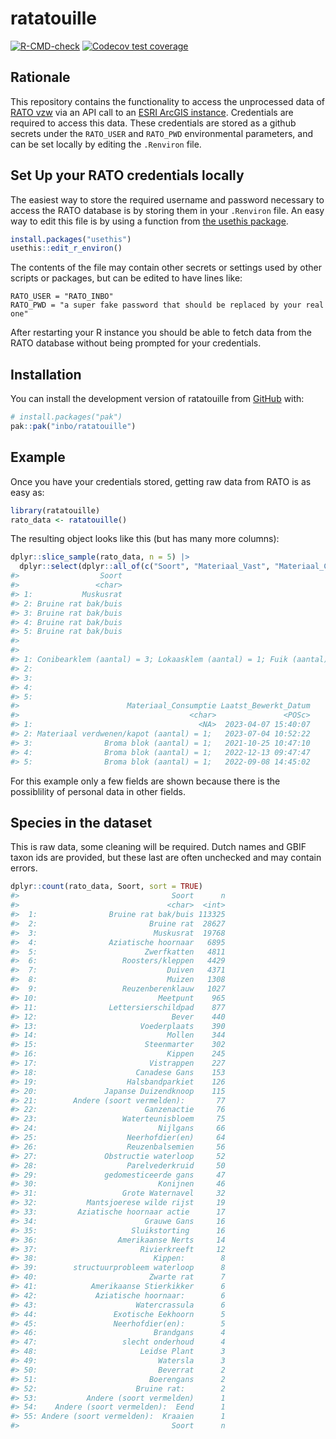 
<!-- README.md is generated from README.Rmd. Please edit that file -->

# ratatouille

<!-- badges: start -->

[![R-CMD-check](https://github.com/inbo/ratatouille/actions/workflows/R-CMD-check.yaml/badge.svg)](https://github.com/inbo/ratatouille/actions/workflows/R-CMD-check.yaml)
[![Codecov test
coverage](https://codecov.io/gh/inbo/ratatouille/graph/badge.svg)](https://app.codecov.io/gh/inbo/ratatouille)
<!-- badges: end -->

## Rationale

This repository contains the functionality to access the unprocessed
data of [RATO
vzw](https://oost-vlaanderen.be/wonen-en-leven/natuur-en-milieu/overlastsoorten/rattenbestrijding-.html)
via an API call to an [ESRI ArcGIS
instance](https://developers.arcgis.com/documentation/). Credentials are
required to access this data. These credentials are stored as a github
secrets under the `RATO_USER` and `RATO_PWD` environmental parameters,
and can be set locally by editing the `.Renviron` file.

## Set Up your RATO credentials locally

The easiest way to store the required username and password necessary to
access the RATO database is by storing them in your `.Renviron` file. An
easy way to edit this file is by using a function from [the usethis
package](https://usethis.r-lib.org/).

``` r
install.packages("usethis")
usethis::edit_r_environ()
```

The contents of the file may contain other secrets or settings used by
other scripts or packages, but can be edited to have lines like:

    RATO_USER = "RATO_INBO"
    RATO_PWD = "a super fake password that should be replaced by your real one"

After restarting your R instance you should be able to fetch data from
the RATO database without being prompted for your credentials.

## Installation

You can install the development version of ratatouille from
[GitHub](https://github.com/) with:

``` r
# install.packages("pak")
pak::pak("inbo/ratatouille")
```

## Example

Once you have your credentials stored, getting raw data from RATO is as
easy as:

``` r
library(ratatouille)
rato_data <- ratatouille()
```

The resulting object looks like this (but has many more columns):

``` r
dplyr::slice_sample(rato_data, n = 5) |>
  dplyr::select(dplyr::all_of(c("Soort", "Materiaal_Vast", "Materiaal_Consumptie", "Laatst_Bewerkt_Datum")))
#>                  Soort
#>                 <char>
#> 1:           Muskusrat
#> 2: Bruine rat bak/buis
#> 3: Bruine rat bak/buis
#> 4: Bruine rat bak/buis
#> 5: Bruine rat bak/buis
#>                                                                                     Materiaal_Vast
#>                                                                                             <char>
#> 1: Conibearklem (aantal) = 3; Lokaasklem (aantal) = 1; Fuik (aantal) = 1; Grondklem (aantal) = 2; 
#> 2:                                                                                            <NA>
#> 3:                                                                                            <NA>
#> 4:                                                                                            <NA>
#> 5:                                                                                            <NA>
#>                        Materiaal_Consumptie Laatst_Bewerkt_Datum
#>                                      <char>               <POSc>
#> 1:                                     <NA>  2023-04-07 15:40:07
#> 2: Materiaal verdwenen/kapot (aantal) = 1;   2023-07-04 10:52:22
#> 3:                Broma blok (aantal) = 1;   2021-10-25 10:47:10
#> 4:                Broma blok (aantal) = 1;   2022-12-13 09:47:47
#> 5:                Broma blok (aantal) = 1;   2022-09-08 14:45:02
```

For this example only a few fields are shown because there is the
possiblility of personal data in other fields.

## Species in the dataset

This is raw data, some cleaning will be required. Dutch names and GBIF
taxon ids are provided, but these last are often unchecked and may
contain errors.

``` r
dplyr::count(rato_data, Soort, sort = TRUE)
#>                                  Soort      n
#>                                 <char>  <int>
#>  1:                Bruine rat bak/buis 113325
#>  2:                         Bruine rat  28627
#>  3:                          Muskusrat  19768
#>  4:                Aziatische hoornaar   6895
#>  5:                        Zwerfkatten   4811
#>  6:                   Roosters/kleppen   4429
#>  7:                             Duiven   4371
#>  8:                             Muizen   1308
#>  9:                   Reuzenberenklauw   1027
#> 10:                           Meetpunt    965
#> 11:                Lettersierschildpad    877
#> 12:                              Bever    440
#> 13:                       Voederplaats    390
#> 14:                             Mollen    344
#> 15:                        Steenmarter    302
#> 16:                             Kippen    245
#> 17:                         Vistrappen    227
#> 18:                      Canadese Gans    153
#> 19:                    Halsbandparkiet    126
#> 20:               Japanse Duizendknoop    115
#> 21:        Andere (soort vermelden):       77
#> 22:                        Ganzenactie     76
#> 23:                   Waterteunisbloem     75
#> 24:                           Nijlgans     66
#> 25:                    Neerhofdier(en)     64
#> 26:                    Reuzenbalsemien     56
#> 27:               Obstructie waterloop     52
#> 28:                    Parelvederkruid     50
#> 29:               gedomesticeerde gans     47
#> 30:                           Konijnen     46
#> 31:                   Grote Waternavel     32
#> 32:           Mantsjoerese wilde rijst     19
#> 33:         Aziatische hoornaar actie      17
#> 34:                        Grauwe Gans     16
#> 35:                     Sluikstorting      16
#> 36:                  Amerikaanse Nerts     14
#> 37:                       Rivierkreeft     12
#> 38:                          Kippen:        8
#> 39:        structuurprobleem waterloop      8
#> 40:                         Zwarte rat      7
#> 41:            Amerikaanse Stierkikker      6
#> 42:             Aziatische hoornaar:        6
#> 43:                      Watercrassula      6
#> 44:                 Exotische Eekhoorn      5
#> 45:                 Neerhofdier(en):        5
#> 46:                          Brandgans      4
#> 47:                   slecht onderhoud      4
#> 48:                       Leidse Plant      3
#> 49:                           Watersla      3
#> 50:                           Beverrat      2
#> 51:                         Boerengans      2
#> 52:                      Bruine rat:        2
#> 53:           Andere (soort vermelden)      1
#> 54:    Andere (soort vermelden):  Eend      1
#> 55: Andere (soort vermelden):  Kraaien      1
#>                                  Soort      n
```
